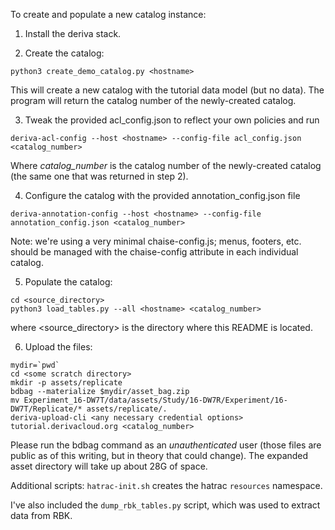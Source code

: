 To create and populate a new catalog instance:

1. Install the deriva stack.

2. Create the catalog:
```
python3 create_demo_catalog.py <hostname>
 ```
 This will create a new catalog with the tutorial data model (but no data). The program will return the catalog number of the newly-created catalog.
 
3. Tweak the provided acl_config.json to reflect your own policies and run
```
deriva-acl-config --host <hostname> --config-file acl_config.json <catalog_number>
```
Where _catalog_number_ is the catalog number of the newly-created catalog (the same one that was returned in step 2).

4. Configure the catalog with the provided annotation_config.json file
```
deriva-annotation-config --host <hostname> --config-file annotation_config.json <catalog_number>
```
Note: we're using a very minimal chaise-config.js; menus, footers, etc. should be managed with the chaise-config attribute in each individual catalog.

5. Populate the catalog:
```
cd <source_directory>
python3 load_tables.py --all <hostname> <catalog_number>
```
where <source_directory> is the directory where this README is located.

6. Upload the files:
```
mydir=`pwd`
cd <some scratch directory>
mkdir -p assets/replicate
bdbag --materialize $mydir/asset_bag.zip
mv Experiment_16-DW7T/data/assets/Study/16-DW7R/Experiment/16-DW7T/Replicate/* assets/replicate/.
deriva-upload-cli <any necessary credential options> tutorial.derivacloud.org <catalog_number>
```

Please run the bdbag command as an *unauthenticated* user (those files are public as of this writing, but in theory that could change). The expanded asset directory will take up about 28G of space.

Additional scripts: `hatrac-init.sh` creates the hatrac `resources` namespace.

I've also included the `dump_rbk_tables.py` script, which was used to extract data from RBK.



